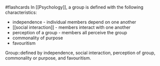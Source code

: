 #flashcards 
In [[Psychology]], a group is defined with the following characteristics:
* independence - individual members depend on one another
* [[social interaction]] - members interact with one another
* perception of a group - members all perceive the group
* commonality of purpose
* favouritism

Group::defined by independence, social interaction, perception of group, commonality or purpose, and favouritism. 